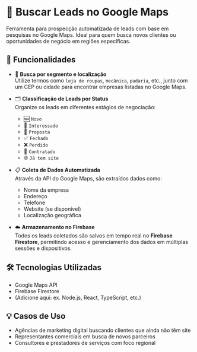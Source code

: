 # 📍 Buscar Leads no Google Maps

Ferramenta para prospecção automatizada de leads com base em pesquisas no Google Maps. Ideal para quem busca novos clientes ou oportunidades de negócio em regiões específicas.

## 🚀 Funcionalidades

- 🔎 **Busca por segmento e localização**  
  Utilize termos como `loja de roupas`, `mecânica`, `padaria`, etc., junto com um CEP ou cidade para encontrar empresas listadas no Google Maps.

- 🗂️ **Classificação de Leads por Status**  
  Organize os leads em diferentes estágios de negociação:
  - 🆕 `Novo`
  - 💬 `Interessado`
  - 📄 `Proposta`
  - ✅ `Fechado`
  - ❌ `Perdido`
  - 🤝 `Contratado`
  - 🌐 `Já tem site`

- 📋 **Coleta de Dados Automatizada**  
  Através da API do Google Maps, são extraídos dados como:
  - Nome da empresa
  - Endereço
  - Telefone
  - Website (se disponível)
  - Localização geográfica

- ☁️ **Armazenamento no Firebase**  
  Todos os leads coletados são salvos em tempo real no **Firebase Firestore**, permitindo acesso e gerenciamento dos dados em múltiplas sessões e dispositivos.

## 🛠️ Tecnologias Utilizadas

- Google Maps API
- Firebase Firestore
- (Adicione aqui: ex. Node.js, React, TypeScript, etc.)

## 💡 Casos de Uso

- Agências de marketing digital buscando clientes que ainda não têm site  
- Representantes comerciais em busca de novos parceiros  
- Consultores e prestadores de serviços com foco regional
